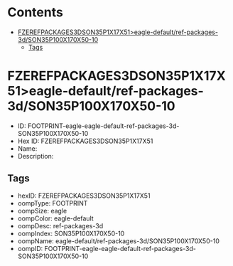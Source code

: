 



Contents
========

* [FZEREFPACKAGES3DSON35P1X17X51>eagle-default/ref-packages-3d/SON35P100X170X50-10](#fzerefpackages3dson35p1x17x51eagle-defaultref-packages-3dson35p100x170x50-10)
	* [Tags](#tags)

# FZEREFPACKAGES3DSON35P1X17X51>eagle-default/ref-packages-3d/SON35P100X170X50-10

- ID: FOOTPRINT-eagle-eagle-default-ref-packages-3d-SON35P100X170X50-10
- Hex ID: FZEREFPACKAGES3DSON35P1X17X51
- Name: 
- Description: 

## Tags

- hexID: FZEREFPACKAGES3DSON35P1X17X51
- oompType: FOOTPRINT
- oompSize: eagle
- oompColor: eagle-default
- oompDesc: ref-packages-3d
- oompIndex: SON35P100X170X50-10
- oompName: eagle-default/ref-packages-3d/SON35P100X170X50-10
- oompID: FOOTPRINT-eagle-eagle-default-ref-packages-3d-SON35P100X170X50-10
